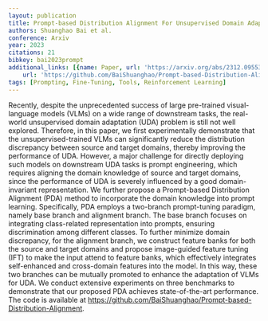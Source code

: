 ```yaml
---
layout: publication
title: Prompt-based Distribution Alignment For Unsupervised Domain Adaptation
authors: Shuanghao Bai et al.
conference: Arxiv
year: 2023
citations: 21
bibkey: bai2023prompt
additional_links: [{name: Paper, url: 'https://arxiv.org/abs/2312.09553'}, {name: Code,
    url: 'https://github.com/BaiShuanghao/Prompt-based-Distribution-Alignment'}]
tags: [Prompting, Fine-Tuning, Tools, Reinforcement Learning]
---
```

Recently, despite the unprecedented success of large pre-trained
visual-language models (VLMs) on a wide range of downstream tasks, the
real-world unsupervised domain adaptation (UDA) problem is still not well
explored. Therefore, in this paper, we first experimentally demonstrate that
the unsupervised-trained VLMs can significantly reduce the distribution
discrepancy between source and target domains, thereby improving the
performance of UDA. However, a major challenge for directly deploying such
models on downstream UDA tasks is prompt engineering, which requires aligning
the domain knowledge of source and target domains, since the performance of UDA
is severely influenced by a good domain-invariant representation. We further
propose a Prompt-based Distribution Alignment (PDA) method to incorporate the
domain knowledge into prompt learning. Specifically, PDA employs a two-branch
prompt-tuning paradigm, namely base branch and alignment branch. The base
branch focuses on integrating class-related representation into prompts,
ensuring discrimination among different classes. To further minimize domain
discrepancy, for the alignment branch, we construct feature banks for both the
source and target domains and propose image-guided feature tuning (IFT) to make
the input attend to feature banks, which effectively integrates self-enhanced
and cross-domain features into the model. In this way, these two branches can
be mutually promoted to enhance the adaptation of VLMs for UDA. We conduct
extensive experiments on three benchmarks to demonstrate that our proposed PDA
achieves state-of-the-art performance. The code is available at
https://github.com/BaiShuanghao/Prompt-based-Distribution-Alignment.